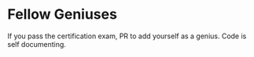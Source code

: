 # Fellow Geniuses 

If you pass the certification exam, PR to add yourself as a genius. Code is self documenting.